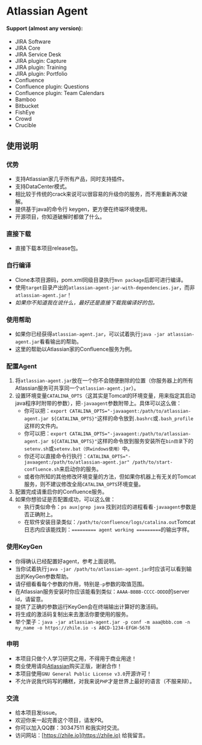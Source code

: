 # Atlassian Agent

#### Support (almost any version):
* JIRA Software
* JIRA Core
* JIRA Service Desk
* JIRA plugin: Capture
* JIRA plugin: Training
* JIRA plugin: Portfolio
* Confluence
* Confluence plugin: Questions
* Confluence plugin: Team Calendars
* Bamboo
* Bitbucket
* FishEye
* Crowd
* Crucible

## 使用说明

### 优势
* 支持Atlassian家几乎所有产品，同时支持插件。
* 支持DataCenter模式。
* 相比较于传统的crack来说可以很容易的升级你的服务，而不用重新再次破解。
* 提供基于java的命令行 keygen，更方便在终端环境使用。
* 开源项目，你知道破解时都做了什么。

### 直接下载
* 直接下载本项目release包。

### 自行编译
* Clone本项目源码，pom.xml同级目录执行`mvn package`后即可进行编译。
* 使用`target`目录产出的`atlassian-agent-jar-with-dependencies.jar`，而非`atlassian-agent.jar`！
* *如果你不知道我在说什么，最好还是直接下载我编译好的包。*

### 使用帮助
* 如果你已经获得`atlassian-agent.jar`，可以试着执行`java -jar atlassian-agent.jar`看看输出的帮助。
* 这里的帮助以Atlassian家的Confluence服务为例。

### 配置Agent
1. 将`atlassian-agent.jar`放在一个你不会随便删除的位置（你服务器上的所有Atlassian服务可共享同一个`atlassian-agent.jar`）。
2. 设置环境变量`CATALINA_OPTS`（这其实是Tomcat的环境变量，用来指定其启动java程序时附带的参数），把`-javaagent`参数附带上。具体可以这么做：
   * 你可以把：`export CATALINA_OPTS="-javaagent:/path/to/atlassian-agent.jar ${CATALINA_OPTS}"`这样的命令放到`.bashrc`或`.bash_profile`这样的文件内。
   * 你可以把：`export CATALINA_OPTS="-javaagent:/path/to/atlassian-agent.jar ${CATALINA_OPTS}"`这样的命令放到服务安装所在`bin目录`下的`setenv.sh`或`setenv.bat（供windows使用）`中。
   * 你还可以直接命令行执行：`CATALINA_OPTS="-javaagent:/path/to/atlassian-agent.jar" /path/to/start-confluence.sh`来启动你的服务。
   * 或者你所知的其他修改环境变量的方法，但如果你机器上有无关的Tomcat服务，则不建议修改全局`CATALINA_OPTS`环境变量。
3. 配置完成请重启你的Confluence服务。
4. 如果你想验证是否配置成功，可以这么做：
   * 执行类似命令：`ps aux|grep java` 找到对应的进程看看`-javaagent`参数是否正确附上。
   * 在软件安装目录类似：`/path/to/confluence/logs/catalina.out`Tomcat日志内应该能找到：`========= agent working =========`的输出字样。

### 使用KeyGen
* 你得确认已经配置好agent，参考上面说明。
* 当你试着执行`java -jar /path/to/atlassian-agent.jar`时应该可以看到输出的KeyGen参数帮助。
* 请仔细看看每个参数的作用，特别是`-p`参数的取值范围。
* 在Atlassian服务安装时你应该能看到类似：`AAAA-BBBB-CCCC-DDDD`的server id，请留意。
* 提供了正确的参数运行KeyGen会在终端输出计算好的激活码。
* 将生成的激活码复制出来去激活你要使用的服务。
* 举个栗子：`java -jar atlassian-agent.jar -p conf -m aaa@bbb.com -n my_name -o https://zhile.io -s ABCD-1234-EFGH-5678`

### 申明
* 本项目只做个人学习研究之用，不得用于商业用途！
* 商业使用请向[Atlassian](https://www.atlassian.com)购买正版，谢谢合作！
* 本项目使用`GNU General Public License v3.0`开源许可！
* 不允许说我代码写的糟糕，对我来说`PHP`才是世界上最好的语言（不服来辩）。

### 交流
* 给本项目发issue。
* 欢迎你来一起完善这个项目，请发PR。
* 你可以加入QQ群：30347511 和我实时交流。
* 访问网站：[https://zhile.io](https://zhile.io) 给我留言。